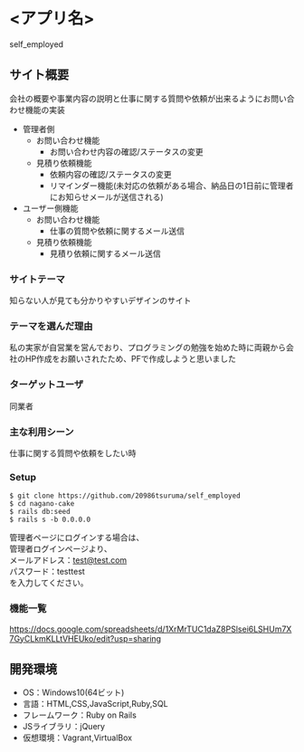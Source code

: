# <アプリ名>
self_employed

## サイト概要
会社の概要や事業内容の説明と仕事に関する質問や依頼が出来るようにお問い合わせ機能の実装

- 管理者側
  - お問い合わせ機能
    - お問い合わせ内容の確認/ステータスの変更
  - 見積り依頼機能
    - 依頼内容の確認/ステータスの変更
    - リマインダー機能(未対応の依頼がある場合、納品日の1日前に管理者にお知らせメールが送信される)
- ユーザー側機能
  - お問い合わせ機能
    - 仕事の質問や依頼に関するメール送信
  - 見積り依頼機能
    - 見積り依頼に関するメール送信
　

### サイトテーマ
知らない人が見ても分かりやすいデザインのサイト

### テーマを選んだ理由
私の実家が自営業を営んでおり、プログラミングの勉強を始めた時に両親から会社のHP作成をお願いされたため、PFで作成しようと思いました

### ターゲットユーザ
同業者

### 主な利用シーン
仕事に関する質問や依頼をしたい時

### Setup

``$ git clone https://github.com/20986tsuruma/self_employed``  
``$ cd nagano-cake``  
``$ rails db:seed``  
``$ rails s -b 0.0.0.0``  

管理者ページにログインする場合は、  
管理者ログインページより、  
メールアドレス：test@test.com  
パスワード：testtest  
を入力してください。  

### 機能一覧
https://docs.google.com/spreadsheets/d/1XrMrTUC1daZ8PSlsei6LSHUm7X7GyCLkmKLLtVHEUko/edit?usp=sharing

## 開発環境
- OS：Windows10(64ビット)
- 言語：HTML,CSS,JavaScript,Ruby,SQL
- フレームワーク：Ruby on Rails
- JSライブラリ：jQuery
- 仮想環境：Vagrant,VirtualBox